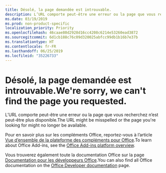 ```yaml
---
title: Désolé, la page demandée est introuvable.
description: L’URL comporte peut-être une erreur ou la page que vous recherchez n’est peut-être plus disponible.
ms.date: 03/19/2019
ms.prod: non-product-specific
localization_priority: Priority
ms.openlocfilehash: 46caae80d2928d16cc4208c6214e53260ead3872
ms.sourcegitcommit: 6d1cb188c76c09d320025abfcc99db1b16b7e37b
ms.translationtype: HT
ms.contentlocale: fr-FR
ms.lasthandoff: 06/25/2019
ms.locfileid: "35226733"
---
```

# <a name="were-sorry-we-cant-find-the-page-you-requested"></a><span data-ttu-id="b34c2-103">Désolé, la page demandée est introuvable.</span><span class="sxs-lookup"><span data-stu-id="b34c2-103">We're sorry, we can't find the page you requested.</span></span>

<span data-ttu-id="b34c2-104">L’URL comporte peut-être une erreur ou la page que vous recherchez n’est peut-être plus disponible.</span><span class="sxs-lookup"><span data-stu-id="b34c2-104">The URL might be misspelled or the page you're looking for might no longer be available.</span></span>  

<span data-ttu-id="b34c2-105">Pour en savoir plus sur les compléments Office, reportez-vous à l’article [Vue d’ensemble de la plateforme des compléments pour Office](/office/dev/add-ins/overview/office-add-ins).</span><span class="sxs-lookup"><span data-stu-id="b34c2-105">To learn about Office Add-ins, see the [Office Add-ins platform overview](/office/dev/add-ins/overview/office-add-ins).</span></span>

<span data-ttu-id="b34c2-106">Vous trouverez également toute la documentation Office sur la page [Documentation pour les développeurs Office](https://developer.microsoft.com/office/docs).</span><span class="sxs-lookup"><span data-stu-id="b34c2-106">You can also find all Office documentation on the [Office Developer documentation](https://developer.microsoft.com/office/docs) page.</span></span>
